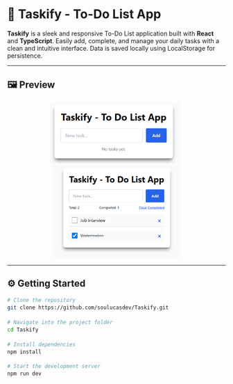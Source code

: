 # 📝 Taskify - To-Do List App

**Taskify** is a sleek and responsive To-Do List application built with **React** and **TypeScript**. Easily add, complete, and manage your daily tasks with a clean and intuitive interface. Data is saved locally using LocalStorage for persistence.

---

## 🖼️ Preview

<p align="center">
  <img src="./preview/p1.PNG" alt="Preview 1" width="300" style="margin-right: 10px;" />
  <img src="./preview/p2.PNG" alt="Preview 2" width="300" />
</p>

---

## ⚙️ Getting Started

```bash
# Clone the repository
git clone https://github.com/soulucasdev/Taskify.git

# Navigate into the project folder
cd Taskify

# Install dependencies
npm install

# Start the development server
npm run dev
